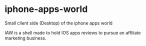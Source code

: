 # iphone-apps-world

Small client side (Desktop) of the iphone apps world

IAW is a shell made to hold IOS apps reviews to pursue an affiliate marketing business.
